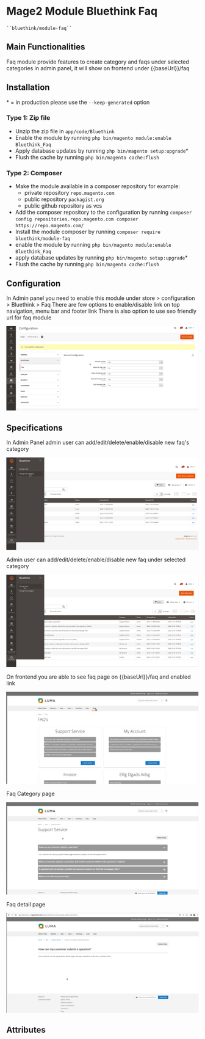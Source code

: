 # Mage2 Module Bluethink Faq

    ``bluethink/module-faq``


## Main Functionalities
Faq module provide features to create category and faqs under selected categories in admin panel, 
it will show on frontend under {{baseUrl}}/faq

## Installation
\* = in production please use the `--keep-generated` option

### Type 1: Zip file

 - Unzip the zip file in `app/code/Bluethink`
 - Enable the module by running `php bin/magento module:enable Bluethink_Faq`
 - Apply database updates by running `php bin/magento setup:upgrade`\*
 - Flush the cache by running `php bin/magento cache:flush`

### Type 2: Composer

 - Make the module available in a composer repository for example:
    - private repository `repo.magento.com`
    - public repository `packagist.org`
    - public github repository as vcs
 - Add the composer repository to the configuration by running `composer config repositories.repo.magento.com composer https://repo.magento.com/`
 - Install the module composer by running `composer require bluethink/module-faq`
 - enable the module by running `php bin/magento module:enable Bluethink_Faq`
 - apply database updates by running `php bin/magento setup:upgrade`\*
 - Flush the cache by running `php bin/magento cache:flush`


## Configuration
In Admin panel you need to enable this module under store > configuration > Bluethink > Faq
There are few options to enable/disable link on top navigation, menu bar and footer link
There is also option to use seo friendly url for faq module

<img src="https://github.com/santosh-bharto123/Bluethink/blob/main/configuration.png" alt="Magento FAQ Extension">



## Specifications
In Admin Panel admin user can add/edit/delete/enable/disable new faq's category

<img src="https://github.com/santosh-bharto123/Bluethink/blob/main/admin-category.png" alt="Magento FAQ Extension">

Admin user can add/edit/delete/enable/disable new faq under selected category

<img src="https://github.com/santosh-bharto123/Bluethink/blob/main/admin-faq.png" alt="Magento FAQ Extension">

On frontend you are able to see faq page on {{baseUrl}}/faq and enabled link

<img src="https://github.com/santosh-bharto123/Bluethink/blob/main/faq-main.png" alt="Magento FAQ Extension">

Faq Category page

<img src="https://github.com/santosh-bharto123/Bluethink/blob/main/faq-category.png" alt="Magento FAQ Extension">

Faq detail page

<img src="https://github.com/santosh-bharto123/Bluethink/blob/main/faq.png" alt="Magento FAQ Extension">

## Attributes





